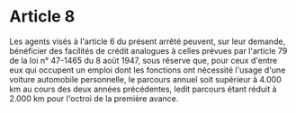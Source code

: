 # Article 8

Les agents visés à l'article 6 du présent arrêté peuvent, sur leur demande, bénéficier des facilités de crédit analogues à celles prévues par l'article 79 de la loi n° 47-1465 du 8 août 1947, sous réserve que, pour ceux d'entre eux qui occupent un emploi dont les fonctions ont nécessité l'usage d'une voiture automobile personnelle, le parcours annuel soit supérieur à 4.000 km au cours des deux années précédentes, ledit parcours étant réduit à 2.000 km pour l'octroi de la première avance.
